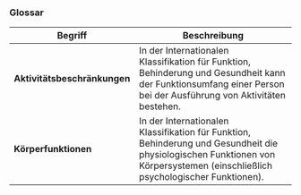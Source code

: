 ### Glossar

**Begriff** | **Beschreibung**
--- | ---
**Aktivitätsbeschränkungen** | In der Internationalen Klassifikation für Funktion, Behinderung und Gesundheit kann der Funktionsumfang einer Person bei der Ausführung von Aktivitäten bestehen.
**Körperfunktionen** | In der Internationalen Klassifikation für Funktion, Behinderung und Gesundheit die physiologischen Funktionen von Körpersystemen (einschließlich psychologischer Funktionen).
